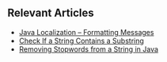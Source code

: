 ## Relevant Articles

- [Java Localization – Formatting Messages](https://www.baeldung.com/java-localization-messages-formatting)
- [Check If a String Contains a Substring](https://www.baeldung.com/java-string-contains-substring)
- [Removing Stopwords from a String in Java](https://www.baeldung.com/java-string-remove-stopwords)
